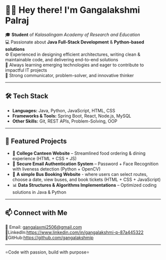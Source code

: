 # 👩‍💻 Hey there! I'm Gangalakshmi Palraj  

🎓 **Student** of *Kalasalingam Academy of Research and Education*  
💻 Passionate about **Java Full-Stack Development** & **Python-based solutions**  
⚙️ Experienced in designing efficient architectures, writing clean & maintainable code, and delivering end-to-end solutions  
🌱 Always learning emerging technologies and eager to contribute to impactful IT projects  
🚀 Strong communicator, problem-solver, and innovative thinker  

---

## 🛠 Tech Stack  
- **Languages:** Java, Python, JavaScript, HTML, CSS  
- **Frameworks & Tools:** Spring Boot, React, Node.js, MySQL  
- **Other Skills:** Git, REST APIs, Problem-Solving, OOP  

---

## 📌 Featured Projects  
- 🍴 **College Canteen Website** – Streamlined food ordering & dining experience (HTML + CSS + JS)  
- 🔐 **Secure Email Authentication System** – Password + Face Recognition with liveness detection (Python + OpenCV)
- 🚌 **A simple Bus Booking Website** - where users can select routes, choose a date, view buses, and book tickets (HTML + CSS + JavaScript)
- 📊 **Data Structures & Algorithms Implementations** – Optimized coding solutions in Java & Python  

---

## 📫 Connect with Me   
📧 Email: gangalaxmi2506@gmail.com
🔗LinkedIn:https://www.linkedin.com/in/gangalakshmi-p-87a445322
🔗GitHub:https://github.com/gangalakshmip

---

⭐️Code with passion, build with purpose⭐ 
